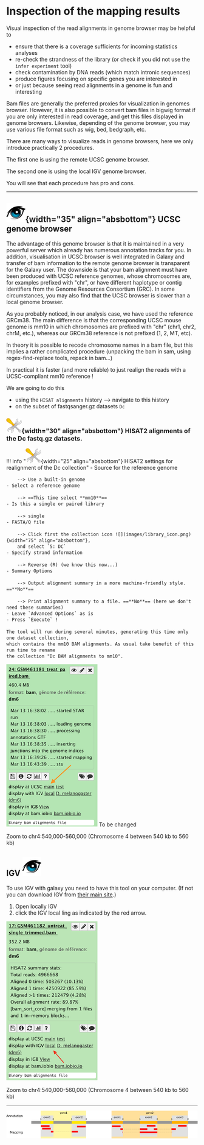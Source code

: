 # Inspection of the mapping results

Visual inspection of the read alignments in genome browser may be helpful to

- ensure that there is a coverage sufficients for incoming statistics analyses
- re-check the strandness of the library (or check if you did not use the `infer experiment`
  tool)
- check contamination by DNA reads (which match intronic sequences)
- produce figures focusing on specific genes you are interested in
- or just because seeing read alignments in a genome is fun and interesting

Bam files are generally the preferred proxies for visualization in genomes browser.
However, it is also possible to convert bam files in bigwig format if you are only interested
in read coverage, and get this files displayed in genome browsers. Likewise, depending of
the genome browser, you may use various file format such as wig, bed, bedgraph, etc.

There are many ways to visualize reads in genome browsers, here we only introduce practically
2 procedures.

The first one is using the remote UCSC genome browser.

The second one is using the local IGV genome browser.

You will see that each procedure has pro and cons.

----
## ![](images/oeil.png){width="35" align="absbottom"} UCSC genome browser

The advantage of this genome browser is that it is maintained in a very powerful server
which already has numerous annotation tracks for you. In addition, visualisation in UCSC
browser is well integrated in Galaxy and transfer of bam information to the remote genome
browser is transparent for the Galaxy user. The downside is that your bam
alignment must have been produced with UCSC reference genomes, whose chromosomes are, for
examples prefixed with "chr", or have different haplotype or contig identifiers from the
Genome Resources Consortium (GRC). In some circumstances, you may also find that the UCSC
browser is slower than a local genome browser.

As you probably noticed, in our analysis case, we have used the reference GRCm38. The main
difference is that the corresponding UCSC mouse genome is mm10 in which chromosomes are
prefixed with "chr" (chr1, chr2, chrM, etc.), whereas our GRCm38 reference is not prefixed
(1, 2, MT, etc).

In theory it is possible to recode chromosome names in a bam file, but this implies
a rather complicated procedure (unpacking the bam in sam, using regex-find-replace tools,
repack in bam...)

In practical it is faster (and more reliable) to just realign the reads with a UCSC-compliant
mm10 reference !

We are going to do this

- using the `HISAT alignments` history --> navigate to this history
- on the subset of fastqsanger.gz datasets `Dc`

### ![](images/tool_small.png){width="30" align="absbottom"} HISAT2 alignments of the Dc fastq.gz datasets.

!!! info "![](images/tool_small.png){width="25" align="absbottom"} HISAT2 settings for realignment of the Dc collection"
    - Source for the reference genome
        
        --> Use a built-in genome
    - Select a reference genome
        
        --> ==This time select **mm10**==
    - Is this a single or paired library
        
        --> single
    - FASTA/Q file
        
        --> Click first the collection icon ![](images/library_icon.png){width="75" align="absbottom"},
        and select `5: DC`
    - Specify strand information
        
        --> Reverse (R) (we know this now...)
    - Summary Options
        
        --> Output alignment summary in a more machine-friendly style. ==**No**==
        
        --> Print alignment summary to a file. ==**No**== (here we don't need these summaries)
    - Leave `Advanced Options` as is
    - Press `Execute` !
    
    The tool will run during several minutes, generating this time only one dataset collection,
    which contains the mm10 BAM alignments. As usual take benefit of this run time to rename
    the collection "Dc BAM alignments to mm10".


![](images/ucsc.png) To be changed

Zoom to chr4:540,000-560,000 (Chromosome 4 between 540 kb to 560 kb)


## IGV  ![](images/oeil.png)

To use IGV with galaxy you need to have this tool on your computer. (If not you can download IGV from [their main site](http://software.broadinstitute.org/software/igv/).)

1. Open locally IGV
2. click the IGV local ling as indicated by the red arrow.

![](images/igv.png)

Zoom to chr4:540,000-560,000 (Chromosome 4 between 540 kb to 560 kb)

----
![](images/gene_counting.png)
